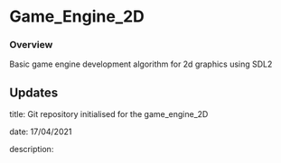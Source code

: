 # Game_Engine_2D
### Overview
Basic game engine development algorithm for 2d graphics using SDL2

## Updates
title: Git repository initialised for the game_engine_2D

date: 17/04/2021

description:

